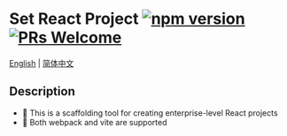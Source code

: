 # Set React Project [![npm version](https://img.shields.io/npm/v/react.svg?style=flat)](https://www.npmjs.com/package/react) [![PRs Welcome](https://img.shields.io/badge/PRs-welcome-brightgreen.svg)](http://43.136.181.170/)

[English](./README-en.md) | [简体中文](./README-zh_CN.md)

## Description
- :hammer: This is a scaffolding tool for creating enterprise-level React projects
- :palms_up_together: Both webpack and vite are supported